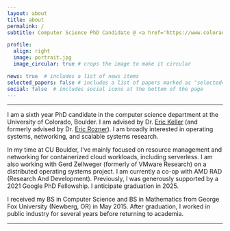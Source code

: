 ```yaml
---
layout: about
title: about
permalink: /
subtitle: Computer Science PhD Candidate @ <a href='https://www.colorado.edu/'>CU Boulder</a> | Co-op @ <a href='https://www.amd.com/en/corporate/research.html'>AMD RAD</a> | Former <a href='https://research.google/outreach/phd-fellowship/'>Google PhD Fellow</a> | Former Intern @ <a href='https://research.vmware.com/'>VMware Research</a>

profile:
  align: right
  image: portrait.jpg
  image_circular: true # crops the image to make it circular

news: true  # includes a list of news items
selected_papers: false # includes a list of papers marked as "selected={true}"
social: false  # includes social icons at the bottom of the page
---
```


---

I am a sixth year PhD candidate in the computer science department at the University of Colorado, Boulder. I am advised by Dr. [Eric Keller](https://eric-keller.github.io/) (and formerly advised by Dr. [Eric Rozner](http://ericrozner.com/)). I am broadly interested in operating systems, networking, and scalable systems research.

In my time at CU Boulder, I've mainly focused on resource management and networking for containerized cloud workloads, including serverless. I am also working with Gerd Zellweger (formerly of VMware Research) on a distributed operating systems project. I am currently a co-op with AMD RAD (Research And Development). Previously, I was generously supported by a 2021 Google PhD Fellowship. I anticipate graduation in 2025.

I received my BS in Computer Science and BS in Mathematics from George Fox University (Newberg, OR) in May 2015. After graduation, I worked in public industry for several years before returning to academia.

---
